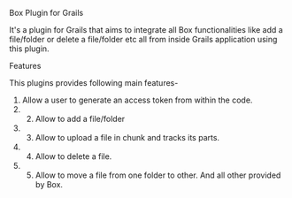 Box Plugin for Grails

It's a plugin for Grails that aims to integrate all Box functionalities like add a file/folder or delete a file/folder etc all from inside Grails application using this plugin.



Features

This plugins provides following main features- 
1. Allow a user to generate an access token from within the code. 
2. 2. Allow to add a file/folder 
3. 3. Allow to upload a file in chunk and tracks its parts. 
4. 4. Allow to delete a file. 
5. 5. Allow to move a file from one folder to other. 
  And all other provided by Box.
